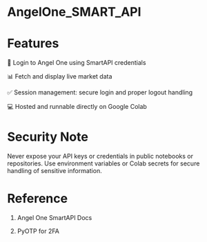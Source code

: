 # AngelOne_SMART_API
# Features
🔐 Login to Angel One using SmartAPI credentials

📊 Fetch and display live market data

✅ Session management: secure login and proper logout handling

💻 Hosted and runnable directly on Google Colab

# Security Note

Never expose your API keys or credentials in public notebooks or repositories.
Use environment variables or Colab secrets for secure handling of sensitive information.

# Reference
1. Angel One SmartAPI Docs

2. PyOTP for 2FA
